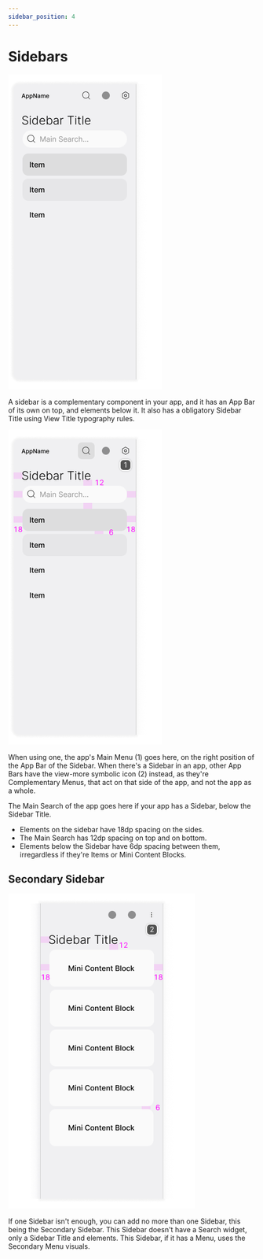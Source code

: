 ```yaml
---
sidebar_position: 4
---
```


# Sidebars

![](/assets/sidebar.png)

A sidebar is a complementary component in your app, and it has an App Bar of its own on top, and elements below it. It also has a obligatory Sidebar Title using View Title typography rules.

![](/assets/main_sidebar.png)

When using one, the app's Main Menu (1) goes here, on the right position of the App Bar of the Sidebar. When there's a Sidebar in an app, other App Bars have the view-more symbolic icon (2) instead, as they're Complementary Menus, that act on that side of the app, and not the app as a whole.

The Main Search of the app goes here if your app has a Sidebar, below the Sidebar Title.

- Elements on the sidebar have 18dp spacing on the sides.
- The Main Search has 12dp spacing on top and on bottom.
- Elements below the Sidebar have 6dp spacing between them, irregardless if they're Items or Mini Content Blocks.

## Secondary Sidebar

![](/assets/secondary_sidebar.png)

If one Sidebar isn't enough, you can add no more than one Sidebar, this being the Secondary Sidebar. This Sidebar doesn't have a Search widget, only a Sidebar Title and elements. This Sidebar, if it has a Menu, uses the Secondary Menu visuals.
